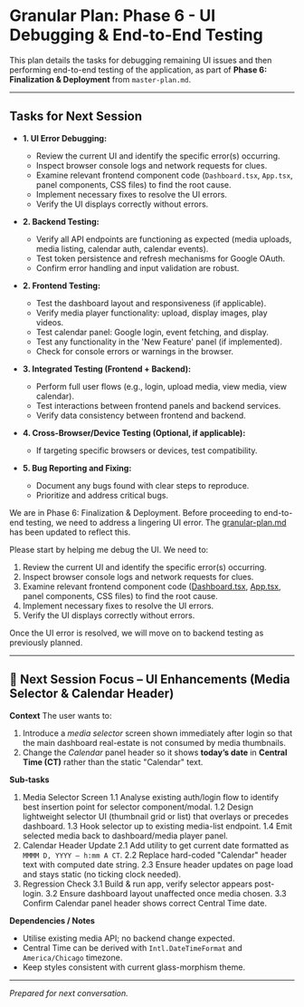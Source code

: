 # Granular Plan: Phase 6 - UI Debugging & End-to-End Testing

This plan details the tasks for debugging remaining UI issues and then performing end-to-end testing of the application, as part of **Phase 6: Finalization & Deployment** from `master-plan.md`.

---

## Tasks for Next Session

- **1. UI Error Debugging:**
  - Review the current UI and identify the specific error(s) occurring.
  - Inspect browser console logs and network requests for clues.
  - Examine relevant frontend component code (`Dashboard.tsx`, `App.tsx`, panel components, CSS files) to find the root cause.
  - Implement necessary fixes to resolve the UI errors.
  - Verify the UI displays correctly without errors.

- **2. Backend Testing:**
  - Verify all API endpoints are functioning as expected (media uploads, media listing, calendar auth, calendar events).
  - Test token persistence and refresh mechanisms for Google OAuth.
  - Confirm error handling and input validation are robust.

- **2. Frontend Testing:**
  - Test the dashboard layout and responsiveness (if applicable).
  - Verify media player functionality: upload, display images, play videos.
  - Test calendar panel: Google login, event fetching, and display.
  - Test any functionality in the 'New Feature' panel (if implemented).
  - Check for console errors or warnings in the browser.

- **3. Integrated Testing (Frontend + Backend):**
  - Perform full user flows (e.g., login, upload media, view media, view calendar).
  - Test interactions between frontend panels and backend services.
  - Verify data consistency between frontend and backend.

- **4. Cross-Browser/Device Testing (Optional, if applicable):**
  - If targeting specific browsers or devices, test compatibility.

- **5. Bug Reporting and Fixing:**
  - Document any bugs found with clear steps to reproduce.
  - Prioritize and address critical bugs.


We are in Phase 6: Finalization & Deployment. Before proceeding to end-to-end testing, we need to address a lingering UI error. The [granular-plan.md](cci:7://file:///c:/Users/justi/projects/Content_Creator/granular-plan.md:0:0-0:0) has been updated to reflect this.

Please start by helping me debug the UI. We need to:
1. Review the current UI and identify the specific error(s) occurring.
2. Inspect browser console logs and network requests for clues.
3. Examine relevant frontend component code ([Dashboard.tsx](cci:7://file:///c:/Users/justi/projects/Content_Creator/frontend/src/components/Dashboard.tsx:0:0-0:0), [App.tsx](cci:7://file:///c:/Users/justi/projects/Content_Creator/frontend/src/App.tsx:0:0-0:0), panel components, CSS files) to find the root cause.
4. Implement necessary fixes to resolve the UI errors.
5. Verify the UI displays correctly without errors.

Once the UI error is resolved, we will move on to backend testing as previously planned.

---

## 🔄 Next Session Focus – UI Enhancements (Media Selector & Calendar Header)

**Context**
The user wants to:
1. Introduce a *media selector* screen shown immediately after login so that the main dashboard real-estate is not consumed by media thumbnails.
2. Change the *Calendar* panel header so it shows **today’s date** in **Central Time (CT)** rather than the static "Calendar" text.

**Sub-tasks**
1. Media Selector Screen
   1.1 Analyse existing auth/login flow to identify best insertion point for selector component/modal.
   1.2 Design lightweight selector UI (thumbnail grid or list) that overlays or precedes dashboard.
   1.3 Hook selector up to existing media-list endpoint.
   1.4 Emit selected media back to dashboard/media player panel.
2. Calendar Header Update
   2.1 Add utility to get current date formatted as `MMMM D, YYYY – h:mm A CT`.
   2.2 Replace hard-coded "Calendar" header text with computed date string.
   2.3 Ensure header updates on page load and stays static (no ticking clock needed).
3. Regression Check
   3.1 Build & run app, verify selector appears post-login.
   3.2 Ensure dashboard layout unaffected once media chosen.
   3.3 Confirm Calendar panel header shows correct Central Time date.

**Dependencies / Notes**
- Utilise existing media API; no backend change expected.
- Central Time can be derived with `Intl.DateTimeFormat` and `America/Chicago` timezone.
- Keep styles consistent with current glass-morphism theme.

---

*Prepared for next conversation.*